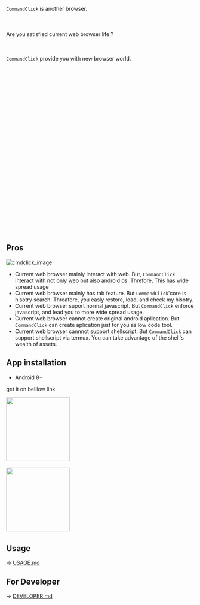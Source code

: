 
<br>    
<br>
<br>
<br>
<br>    
<br>
<br>
<br>

`CommandClick` is another browser.  
<br>
<br>
<br>
Are you satisfied current web browser life ? 
<br>
<br>
<br>

`CommandClick` provide you with new browser world.  

<br>
<br>
<br>
<br>
<br>
<br>
<br>    
<br>
<br>
<br>
<br>    
<br>
<br>
<br>
<br>    
<br>
<br>
<br>
<br>    
<br>
<br>
<br>
<br>    
<br>
<br>
<br>

Pros
----

![cmdclick_image](https://user-images.githubusercontent.com/55217593/199425521-3f088fcc-93b0-4a84-a9fd-c75418f40654.png)  
- Current web browser mainly interact with web. But, `CommandClick` interact with not only web but also android os. Threfore, This has wide spread usage  
- Current web browser mainly has tab feature. But `CommandClick`'core is  hisotry search. Threafore, you easly restore, load, and check my hisotry.
- Current web browser suport normal javascript. But `CommandClick` enforce javascript, and lead you to more wide spread usage.
- Current web browser cannot create original android aplication. But `CommandClick` can create aplication just for you as low code tool. 
- Current web browser cannnot support shellscript. But `CommandClick` can support shellscript via termux. You can take advantage of the shell's wealth of assets.


App installation
-----  
- Android 8+

get it on belllow link  
  
<a href="https://github.com/puutaro/CommandClick/releases" target="_blank"><img src="https://img.shields.io/github/v/release/puutaro/CommandClick"  width="170"></a>　　

<a href="https://apt.izzysoft.de/fdroid/index/apk/com.puutaro.commandclick/" target="_blank"><img src="https://gitlab.com/IzzyOnDroid/repo/-/raw/master/assets/IzzyOnDroid.png" width="170"></a>　　



Usage
------

<p>-> <a href="https://github.com/puutaro/CommandClick/blob/master/USAGE.md" target="_blank">USAGE.md</a></p> 


For Developer
--------

<p>-> <a href="https://github.com/puutaro/CommandClick/blob/master/DEVELOPER.md" target="_blank">DEVELOPER.md</a></p> 




